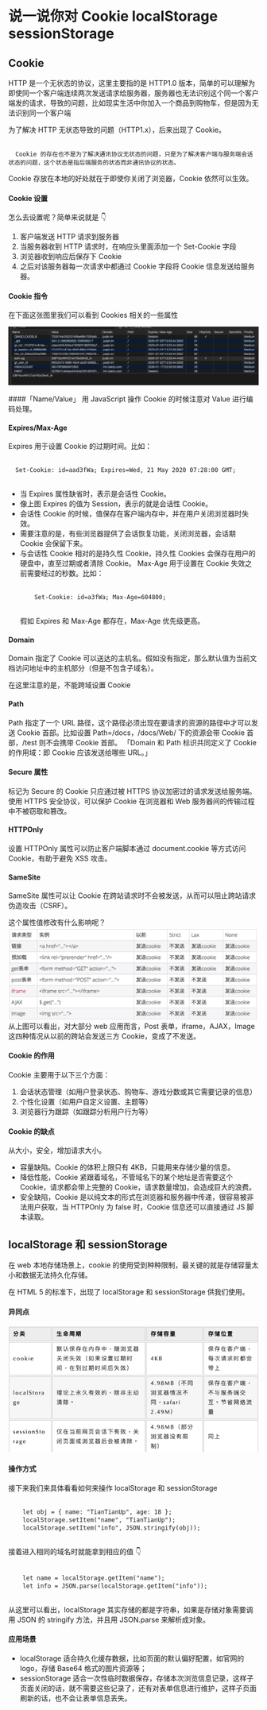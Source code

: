 # 说一说你对 Cookie localStorage sessionStorage

## Cookie

HTTP 是一个无状态的协议，这里主要指的是 HTTP1.0 版本，简单的可以理解为即使同一个客户端连续两次发送请求给服务器，服务器也无法识别这个同一个客户端发的请求，导致的问题，比如现实生活中你加入一个商品到购物车，但是因为无法识别同一个客户端

为了解决 HTTP 无状态导致的问题（HTTP1.x），后来出现了 Cookie。

<pre><code>
  Cookie 的存在也不是为了解决通讯协议无状态的问题，只是为了解决客户端与服务端会话状态的问题，这个状态是指后端服务的状态而非通讯协议的状态。
</code></pre>

Cookie 存放在本地的好处就在于即使你关闭了浏览器，Cookie 依然可以生效。

#### Cookie 设置

怎么去设置呢？简单来说就是 👇

1. 客户端发送 HTTP 请求到服务器
2. 当服务器收到 HTTP 请求时，在响应头里面添加一个 Set-Cookie 字段
3. 浏览器收到响应后保存下 Cookie
4. 之后对该服务器每一次请求中都通过 Cookie 字段将 Cookie 信息发送给服务器。

#### Cookie 指令

在下面这张图里我们可以看到 Cookies 相关的一些属性

![avatar](../assets/cookie.png)

####「Name/Value」
用 JavaScript 操作 Cookie 的时候注意对 Value 进行编码处理。

#### Expires/Max-Age

Expires 用于设置 Cookie 的过期时间。比如：

<pre>
  <code>
  Set-Cookie: id=aad3fWa; Expires=Wed, 21 May 2020 07:28:00 GMT;
  </code>
</pre>

- 当 Expires 属性缺省时，表示是会话性 Cookie。
- 像上图 Expires 的值为 Session，表示的就是会话性 Cookie。
- 会话性 Cookie 的时候，值保存在客户端内存中，并在用户关闭浏览器时失效。
- 需要注意的是，有些浏览器提供了会话恢复功能，关闭浏览器，会话期 Cookie 会保留下来。
- 与会话性 Cookie 相对的是持久性 Cookie，持久性 Cookies 会保存在用户的硬盘中，直至过期或者清除 Cookie。
  Max-Age 用于设置在 Cookie 失效之前需要经过的秒数。比如：
    <pre>
    <code>
      Set-Cookie: id=a3fWa; Max-Age=604800;
    </code>
  </pre>
  假如 Expires 和 Max-Age 都存在，Max-Age 优先级更高。

#### Domain

Domain 指定了 Cookie 可以送达的主机名。假如没有指定，那么默认值为当前文档访问地址中的主机部分（但是不包含子域名）。

在这里注意的是，不能跨域设置 Cookie

#### Path

Path 指定了一个 URL 路径，这个路径必须出现在要请求的资源的路径中才可以发送 Cookie 首部。比如设置 Path=/docs，/docs/Web/ 下的资源会带 Cookie 首部，/test 则不会携带 Cookie 首部。
「Domain 和 Path 标识共同定义了 Cookie 的作用域：即 Cookie 应该发送给哪些 URL。」

#### Secure 属性

标记为 Secure 的 Cookie 只应通过被 HTTPS 协议加密过的请求发送给服务端。使用 HTTPS 安全协议，可以保护 Cookie 在浏览器和 Web 服务器间的传输过程中不被窃取和篡改。

#### HTTPOnly

设置 HTTPOnly 属性可以防止客户端脚本通过 document.cookie 等方式访问 Cookie，有助于避免 XSS 攻击。

#### SameSite

SameSite 属性可以让 Cookie 在跨站请求时不会被发送，从而可以阻止跨站请求伪造攻击（CSRF）。

这个属性值修改有什么影响呢？
![avatar](../assets/samesite.png)
从上图可以看出，对大部分 web 应用而言，Post 表单，iframe，AJAX，Image 这四种情况从以前的跨站会发送三方 Cookie，变成了不发送。

#### Cookie 的作用

Cookie 主要用于以下三个方面：

1. 会话状态管理（如用户登录状态、购物车、游戏分数或其它需要记录的信息）
2. 个性化设置（如用户自定义设置、主题等）
3. 浏览器行为跟踪（如跟踪分析用户行为等）

#### Cookie 的缺点

从大小，安全，增加请求大小。

- 容量缺陷。Cookie 的体积上限只有 4KB，只能用来存储少量的信息。
- 降低性能，Cookie 紧跟着域名，不管域名下的某个地址是否需要这个 Cookie，请求都会带上完整的 Cookie，请求数量增加，会造成巨大的浪费。
- 安全缺陷，Cookie 是以纯文本的形式在浏览器和服务器中传递，很容易被非法用户获取，当 HTTPOnly 为 false 时，Cookie 信息还可以直接通过 JS 脚本读取。

## localStorage 和 sessionStorage

在 web 本地存储场景上，cookie 的使用受到种种限制，最关键的就是存储容量太小和数据无法持久化存储。

在 HTML 5 的标准下，出现了 localStorage 和 sessionStorage 供我们使用。

#### 异同点

![avatar](../assets/cookie-local-session.png)

#### 操作方式

接下来我们来具体看看如何来操作 localStorage 和 sessionStorage

<pre>
  <code>
    let obj = { name: "TianTianUp", age: 18 };
    localStorage.setItem("name", "TianTianUp"); 
    localStorage.setItem("info", JSON.stringify(obj));
  </code>
</pre>

接着进入相同的域名时就能拿到相应的值 👇

<pre>
  <code>
    let name = localStorage.getItem("name");
    let info = JSON.parse(localStorage.getItem("info"));
  </code>
</pre>

从这里可以看出，localStorage 其实存储的都是字符串，如果是存储对象需要调用 JSON 的 stringify 方法，并且用 JSON.parse 来解析成对象。

#### 应用场景

- localStorage 适合持久化缓存数据，比如页面的默认偏好配置，如官网的 logo，存储 Base64 格式的图片资源等；
- sessionStorage 适合一次性临时数据保存，存储本次浏览信息记录，这样子页面关闭的话，就不需要这些记录了，还有对表单信息进行维护，这样子页面刷新的话，也不会让表单信息丢失。
